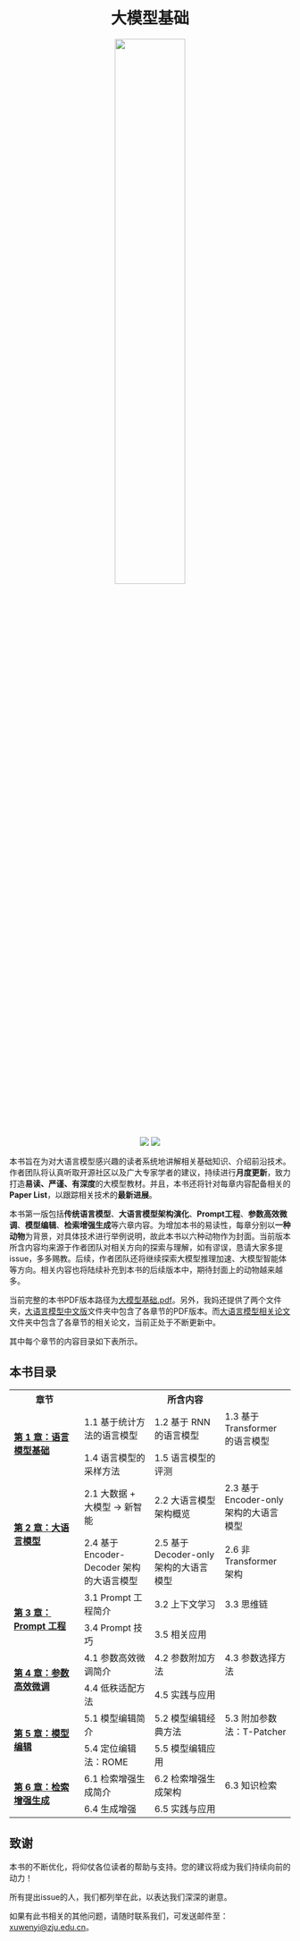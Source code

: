 <h1 align="center">大模型基础</h1>


<div align="center"> 
  <img src=".\figure\cover.png" style="width: 50%">
</div>

<p align="center">
  <img src="https://img.shields.io/github/stars/ZJU-LLMs/Foundations-of-LLMs?style=social">
  <img src="https://img.shields.io/github/forks/ZJU-LLMs/Foundations-of-LLMs?style=social">
<!--   <img src="https://img.shields.io/github/license/ZJU-LLMs/Foundations-of-LLMs"> -->
</p>

本书旨在为对大语言模型感兴趣的读者系统地讲解相关基础知识、介绍前沿技术。作者团队将认真听取开源社区以及广大专家学者的建议，持续进行**月度更新**，致力打造**易读、严谨、有深度**的大模型教材。并且，本书还将针对每章内容配备相关的**Paper List**，以跟踪相关技术的**最新进展**。

本书第一版包括**传统语言模型**、**大语言模型架构演化**、**Prompt工程**、**参数高效微调**、**模型编辑**、**检索增强生成**等六章内容。为增加本书的易读性，每章分别以**一种动物**为背景，对具体技术进行举例说明，故此本书以六种动物作为封面。当前版本所含内容均来源于作者团队对相关方向的探索与理解，如有谬误，恳请大家多提issue，多多赐教。后续，作者团队还将继续探索大模型推理加速、大模型智能体等方向。相关内容也将陆续补充到本书的后续版本中，期待封面上的动物越来越多。

当前完整的本书PDF版本路径为<a href="https://github.com/ZJU-LLMs/Foundations-of-LLMs/tree/main/大模型基础.pdf">大模型基础.pdf</a>。另外，我妈还提供了两个文件夹，<a href="https://github.com/ZJU-LLMs/Foundations-of-LLMs/tree/readme_fix/大语言模型中文版">大语言模型中文版</a>文件夹中包含了各章节的PDF版本。而<a href="https://github.com/ZJU-LLMs/Foundations-of-LLMs/tree/readme_fix/大语言模型相关论文">大语言模型相关论文</a>文件夹中包含了各章节的相关论文，当前正处于不断更新中。

其中每个章节的内容目录如下表所示。

## 本书目录

<table>
    <tr>
        <th style="text-align:center; width: 25%;">章节</th>
        <th style="text-align:center; width: 75%;" colspan="3">所含内容</th>
    </tr>
    <tr>
        <td rowspan="2"><b><a href="https://github.com/ZJU-LLMs/Foundations-of-LLMs/tree/main/大语言模型中文版/第1章%20语言模型基础.pdf">第 1 章：语言模型基础</a></b></td>
        <td style="width: 25%;">1.1 基于统计方法的语言模型</td>
        <td style="width: 25%;">1.2 基于 RNN 的语言模型</td>
        <td style="width: 25%;">1.3 基于 Transformer 的语言模型</td>
    </tr>
    <tr>
        <td>1.4 语言模型的采样方法</td>
        <td>1.5 语言模型的评测</td>
        <td></td>
    </tr>
    <tr>
        <td rowspan="2"><b><a href="https://github.com/ZJU-LLMs/Foundations-of-LLMs/tree/main/大语言模型中文版/第2章%20大语言模型.pdf">第 2 章：大语言模型</a></b></td>
        <td>2.1 大数据 + 大模型 → 新智能</td>
        <td>2.2 大语言模型架构概览</td>
        <td>2.3 基于 Encoder-only 架构的大语言模型</td>
    </tr>
    <tr>
        <td>2.4 基于 Encoder-Decoder 架构的大语言模型</td>
        <td>2.5 基于 Decoder-only 架构的大语言模型</td>
        <td>2.6 非 Transformer 架构</td>
    </tr>
    <tr>
        <td rowspan="2"><b><a href="https://github.com/ZJU-LLMs/Foundations-of-LLMs/tree/main/大语言模型中文版/第3章%20Prompt工程.pdf">第 3 章：Prompt 工程</a></b></td>
        <td>3.1 Prompt 工程简介</td>
        <td>3.2 上下文学习</td>
        <td>3.3 思维链</td>
    </tr>
    <tr>
        <td>3.4 Prompt 技巧</td>
        <td>3.5 相关应用</td>
        <td></td>
    </tr>
    <tr>
        <td rowspan="2"><b><a href="https://github.com/ZJU-LLMs/Foundations-of-LLMs/tree/main/大语言模型中文版/第4章%20参数高效微调.pdf">第 4 章：参数高效微调</a></b></td>
        <td>4.1 参数高效微调简介</td>
        <td>4.2 参数附加方法</td>
        <td>4.3 参数选择方法</td>
    </tr>
    <tr>
        <td>4.4 低秩适配方法</td>
        <td>4.5 实践与应用</td>
        <td></td>
    </tr>
    <tr>
        <td rowspan="2"><b><a href="https://github.com/ZJU-LLMs/Foundations-of-LLMs/tree/main/大语言模型中文版/第5章%20模型编辑.pdf">第 5 章：模型编辑</a></b></td>
        <td>5.1 模型编辑简介</td>
        <td>5.2 模型编辑经典方法</td>
        <td>5.3 附加参数法：T-Patcher</td>
    </tr>
    <tr>
        <td>5.4 定位编辑法：ROME</td>
        <td>5.5 模型编辑应用</td>
        <td></td>
    </tr>
    <tr>
        <td rowspan="2"><b><a href="https://github.com/ZJU-LLMs/Foundations-of-LLMs/tree/main/大语言模型中文版/第6章%20检索增强生成.pdf">第 6 章：检索增强生成</a></b></td>
        <td>6.1 检索增强生成简介</td>
        <td>6.2 检索增强生成架构</td>
        <td>6.3 知识检索</td>
    </tr>
    <tr>
        <td>6.4 生成增强</td>
        <td>6.5 实践与应用</td>
        <td></td>
    </tr>
</table>





## 致谢

本书的不断优化，将仰仗各位读者的帮助与支持。您的建议将成为我们持续向前的动力！

所有提出issue的人，我们都列举在此，以表达我们深深的谢意。




如果有此书相关的其他问题，请随时联系我们，可发送邮件至：xuwenyi@zju.edu.cn。

